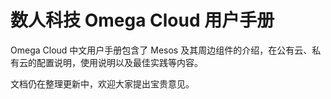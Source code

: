 # 数人科技 Omega Cloud 用户手册


Omega Cloud 中文用户手册包含了 Mesos 及其周边组件的介绍，在公有云、私有云的配置说明，使用说明以及最佳实践等内容。

文档仍在整理更新中，欢迎大家提出宝贵意见。
